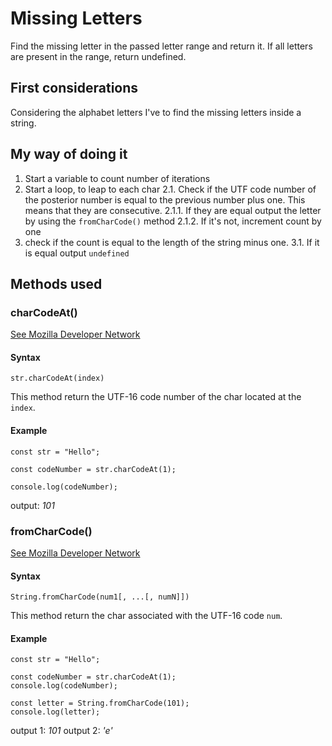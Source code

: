 # Missing Letters

Find the missing letter in the passed letter range and return it.
If all letters are present in the range, return undefined.

## First considerations

Considering the alphabet letters I've to find the missing letters inside a string.


## My way of doing it

1. Start a variable to count number of iterations
2. Start a loop, to leap to each char
2.1. Check if the UTF code number of the posterior number is equal to the
     previous number plus one. This means that they are consecutive.
2.1.1. If they are equal output the letter by using the `fromCharCode()` method
2.1.2. If it's not, increment count by one
3. check if the count is equal to the length of the string minus one.
3.1. If it is equal output `undefined`

## Methods used
### charCodeAt()

[See Mozilla Developer Network](https://developer.mozilla.org/en-US/docs/Web/JavaScript/Reference/Global_Objects/String/charCodeAt)

#### Syntax
```str.charCodeAt(index)```

This method return the UTF-16 code number of the char located at the `index`.

#### Example
```
const str = "Hello";

const codeNumber = str.charCodeAt(1);

console.log(codeNumber);
```
output: *101*


### fromCharCode()

[See Mozilla Developer Network](https://developer.mozilla.org/en-US/docs/Web/JavaScript/Reference/Global_Objects/String/fromCharCode)

#### Syntax
```String.fromCharCode(num1[, ...[, numN]])```

This method return the char associated with the UTF-16 code `num`.

#### Example
```
const str = "Hello";

const codeNumber = str.charCodeAt(1);
console.log(codeNumber);

const letter = String.fromCharCode(101);
console.log(letter);
```
output 1: *101*
output 2: *'e'*
